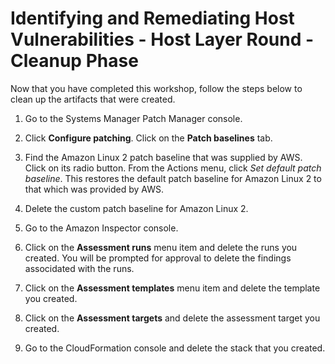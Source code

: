 # Identifying and Remediating Host Vulnerabilities - Host Layer Round - Cleanup Phase

Now that you have completed this workshop, follow the steps below to clean up the artifacts that were created.

1.  Go to the Systems Manager Patch Manager console.

2.  Click **Configure patching**.  Click on the **Patch baselines** tab.

2.  Find the Amazon Linux 2 patch baseline that was supplied by AWS.  Click on its radio button.  From the Actions menu, click *Set default patch baseline*.  This restores the default patch baseline for Amazon Linux 2 to that which was provided by AWS.

3.  Delete the custom patch baseline for Amazon Linux 2.

4.  Go to the Amazon Inspector console.

5.  Click on the **Assessment runs** menu item and delete the runs you created.  You will be prompted for approval to delete the findings associdated with the runs.

6.  Click on the **Assessment templates** menu item and delete the template you created.

7.  Click on the **Assessment targets** and delete the assessment target you created.

8.  Go to the CloudFormation console and delete the stack that you created.
